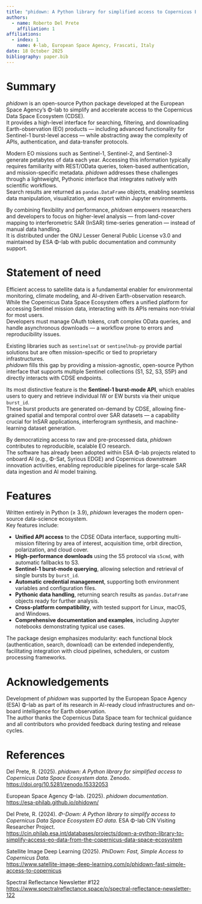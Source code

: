 ```yaml
---
title: "phidown: A Python library for simplified access to Copernicus Earth Observation data"
authors:
  - name: Roberto Del Prete
    affiliation: 1
affiliations:
  - index: 1
    name: Φ-lab, European Space Agency, Frascati, Italy
date: 18 October 2025
bibliography: paper.bib
---
```


# Summary

*phidown* is an open-source Python package developed at the European Space Agency’s Φ-lab to simplify and accelerate access to the Copernicus Data Space Ecosystem (CDSE).  
It provides a high-level interface for searching, filtering, and downloading Earth-observation (EO) products — including advanced functionality for Sentinel-1 burst-level access — while abstracting away the complexity of APIs, authentication, and data-transfer protocols.

Modern EO missions such as Sentinel-1, Sentinel-2, and Sentinel-3 generate petabytes of data each year. Accessing this information typically requires familiarity with REST/OData queries, token-based authentication, and mission-specific metadata. *phidown* addresses these challenges through a lightweight, Pythonic interface that integrates natively with scientific workflows.  
Search results are returned as `pandas.DataFrame` objects, enabling seamless data manipulation, visualization, and export within Jupyter environments.  

By combining flexibility and performance, *phidown* empowers researchers and developers to focus on higher-level analysis — from land-cover mapping to interferometric SAR (InSAR) time-series generation — instead of manual data handling.  
It is distributed under the GNU Lesser General Public License v3.0 and maintained by ESA Φ-lab with public documentation and community support.

# Statement of need

Efficient access to satellite data is a fundamental enabler for environmental monitoring, climate modeling, and AI-driven Earth-observation research.  
While the Copernicus Data Space Ecosystem offers a unified platform for accessing Sentinel mission data, interacting with its APIs remains non-trivial for most users.  
Developers must manage OAuth tokens, craft complex OData queries, and handle asynchronous downloads — a workflow prone to errors and reproducibility issues.

Existing libraries such as `sentinelsat` or `sentinelhub-py` provide partial solutions but are often mission-specific or tied to proprietary infrastructures.  
*phidown* fills this gap by providing a mission-agnostic, open-source Python interface that supports multiple Sentinel collections (S1, S2, S3, S5P) and directly interacts with CDSE endpoints.  

Its most distinctive feature is the **Sentinel-1 burst-mode API**, which enables users to query and retrieve individual IW or EW bursts via their unique `burst_id`.  
These burst products are generated on-demand by CDSE, allowing fine-grained spatial and temporal control over SAR datasets — a capability crucial for InSAR applications, interferogram synthesis, and machine-learning dataset generation.  

By democratizing access to raw and pre-processed data, *phidown* contributes to reproducible, scalable EO research.  
The software has already been adopted within ESA Φ-lab projects related to onboard AI (e.g., Φ-Sat, Syrious EDGE) and Copernicus downstream innovation activities, enabling reproducible pipelines for large-scale SAR data ingestion and AI model training.

# Features

Written entirely in Python (≥ 3.9), *phidown* leverages the modern open-source data-science ecosystem.  
Key features include:

- **Unified API access** to the CDSE OData interface, supporting multi-mission filtering by area of interest, acquisition time, orbit direction, polarization, and cloud cover.  
- **High-performance downloads** using the S5 protocol via `s5cmd`, with automatic fallbacks to S3.  
- **Sentinel-1 burst-mode querying**, allowing selection and retrieval of single bursts by `burst_id`.  
- **Automatic credential management**, supporting both environment variables and configuration files.  
- **Pythonic data handling**, returning search results as `pandas.DataFrame` objects ready for further analysis.  
- **Cross-platform compatibility**, with tested support for Linux, macOS, and Windows.  
- **Comprehensive documentation and examples**, including Jupyter notebooks demonstrating typical use cases.

The package design emphasizes modularity: each functional block (authentication, search, download) can be extended independently, facilitating integration with cloud pipelines, schedulers, or custom processing frameworks.

# Acknowledgements

Development of *phidown* was supported by the European Space Agency (ESA) Φ-lab as part of its research in AI-ready cloud infrastructures and on-board intelligence for Earth observation.  
The author thanks the Copernicus Data Space team for technical guidance and all contributors who provided feedback during testing and release cycles.

# References

Del Prete, R. (2025). *phidown: A Python library for simplified access to Copernicus Data Space Ecosystem data*. Zenodo. https://doi.org/10.5281/zenodo.15332053  

European Space Agency Φ-lab. (2025). *phidown documentation*. https://esa-philab.github.io/phidown/  

Del Prete, R. (2024). *Φ-Down: A Python library to simplify access to Copernicus Data Space Ecosystem EO data.* ESA Φ-lab CIN Visiting Researcher Project.  
https://cin.philab.esa.int/databases/projects/down-a-python-library-to-simplify-access-eo-data-from-the-copernicus-data-space-ecosystem  

Satellite Image Deep Learning (2025). *PhiDown: Fast, Simple Access to Copernicus Data.*  
https://www.satellite-image-deep-learning.com/p/phidown-fast-simple-access-to-copernicus  

Spectral Reflectance Newsletter #122
https://www.spectralreflectance.space/p/spectral-reflectance-newsletter-122